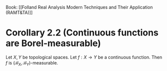 Book: [[Folland Real Analysis Modern Techniques and Their Application (RAMT&TA)]]
# Corollary 2.2 (Continuous functions are Borel-measurable)
Let $X,Y$ be topological spaces.
Let $f:X\to Y$ be a continuous function.
Then $f$ is $(\mathcal{B}_{X},\mathcal{B}_{Y})$-measurable.